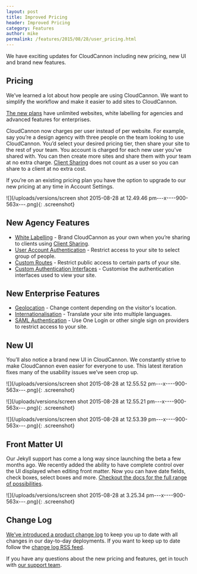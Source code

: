 ```yaml
---
layout: post
title: Improved Pricing
header: Improved Pricing
category: Features
author: mike
permalink: /features/2015/08/28/user_pricing.html
---
```


We have exciting updates for CloudCannon including new pricing, new UI and brand new features.

## Pricing

We’ve learned a lot about how people are using CloudCannon. We want to simplify the workflow and make it easier to add sites to CloudCannon.

[The new plans](/pricing/) have unlimited websites, white labelling for agencies and advanced features for enterprises.

CloudCannon now charges per user instead of per website. For example, say you’re a design agency with three people on the team looking to use CloudCannon. You’d select your desired pricing tier, then share your site to the rest of your team. You account is charged for each new user you've shared with. You can then create more sites and share them with your team at no extra charge. [Client Sharing](https://docs.cloudcannon.com/sharing/client-sharing/) does not count as a user so you can share to a client at no extra cost.

If you’re on an existing pricing plan you have the option to upgrade to our new pricing at any time in Account Settings.

![](/uploads/versions/screen shot 2015-08-28 at 12.49.46 pm---x----900-563x---.png){: .screenshot}

## New Agency Features

* [White Labelling](https://docs.cloudcannon.com/sharing/white-labelling/) - Brand CloudCannon as your own when you’re sharing to clients using [Client Sharing](https://docs.cloudcannon.com/sharing/client-sharing/).
* [User Account Authentication](https://docs.cloudcannon.com/authentication/user-accounts/) - Restrict access to your site to select group of people.
* [Custom Routes](https://docs.cloudcannon.com/authentication/custom-routes/) - Restrict public access to certain parts of your site.
* [Custom Authentication Interfaces](https://docs.cloudcannon.com/authentication/custom-interfaces/) - Customise the authentication interfaces used to view your site.

## New Enterprise Features

* [Geolocation](https://docs.cloudcannon.com/i18n/geolocation/) - Change content depending on the visitor's location.
* [Internationalisation](https://docs.cloudcannon.com/i18n/internationalisation/) - Translate your site into multiple languages.
* [SAML Authentication](https://docs.cloudcannon.com/authentication/saml/) - Use One Login or other single sign on providers to restrict access to your site.<!-- Screenshot -->

## New UI

You’ll also notice a brand new UI in CloudCannon. We constantly strive to make CloudCannon even easier for everyone to use. This latest iteration fixes many of the usability issues we’ve seen crop up.

![](/uploads/versions/screen shot 2015-08-28 at 12.55.52 pm---x----900-563x---.png){: .screenshot}

![](/uploads/versions/screen shot 2015-08-28 at 12.55.21 pm---x----900-563x---.png){: .screenshot}

![](/uploads/versions/screen shot 2015-08-28 at 12.53.39 pm---x----900-563x---.png){: .screenshot}

## Front Matter UI

Our Jekyll support has come a long way since launching the beta a few months ago. We recently added the ability to have complete control over the UI displayed when editing front matter. Now you can have date fields, check boxes, select boxes and more. [Checkout the docs for the full range of possibilities](https://docs.cloudcannon.com/editing/front-matter/).

![](/uploads/versions/screen shot 2015-08-28 at 3.25.34 pm---x----900-563x---.png){: .screenshot}

## Change Log

[We’ve introduced a product change log](https://docs.cloudcannon.com/changelog/) to keep you up to date with all changes in our day-to-day deployments. If you want to keep up to date follow the [change log RSS feed](https://docs.cloudcannon.com/rss/).

If you have any questions about the new pricing and features, get in touch with [our support team](http://cloudcannon.com/contact/).
